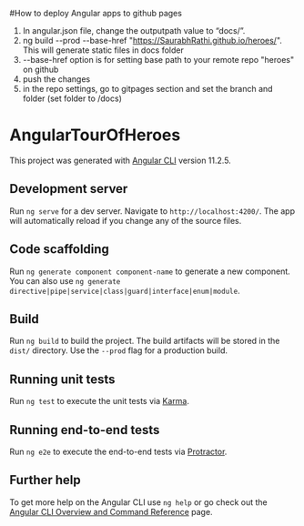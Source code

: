 #How to deploy Angular apps to github pages
1) In angular.json file, change the outputpath value to “docs/”.
2) ng build --prod --base-href "https://SaurabhRathi.github.io/heroes/". This will generate static files in docs folder
3) --base-href option is for setting base path to your remote repo "heroes" on github
4) push the changes
5) in the repo settings, go to gitpages section and set the branch and folder (set folder to /docs)

# AngularTourOfHeroes

This project was generated with [Angular CLI](https://github.com/angular/angular-cli) version 11.2.5.

## Development server

Run `ng serve` for a dev server. Navigate to `http://localhost:4200/`. The app will automatically reload if you change any of the source files.

## Code scaffolding

Run `ng generate component component-name` to generate a new component. You can also use `ng generate directive|pipe|service|class|guard|interface|enum|module`.

## Build

Run `ng build` to build the project. The build artifacts will be stored in the `dist/` directory. Use the `--prod` flag for a production build.

## Running unit tests

Run `ng test` to execute the unit tests via [Karma](https://karma-runner.github.io).

## Running end-to-end tests

Run `ng e2e` to execute the end-to-end tests via [Protractor](http://www.protractortest.org/).

## Further help

To get more help on the Angular CLI use `ng help` or go check out the [Angular CLI Overview and Command Reference](https://angular.io/cli) page.
